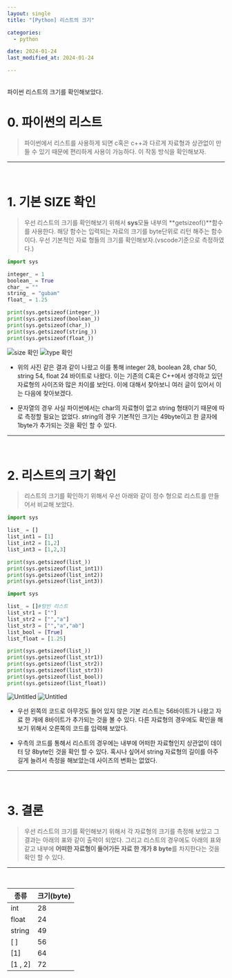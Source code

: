 ```yaml
---
layout: single
title: "[Python] 리스트의 크기"

categories:
  - python

date: 2024-01-24
last_modified_at: 2024-01-24

---
```

<br>
파이썬 리스트의 크기를 확인해보았다.
<br>

# 0. 파이썬의 리스트

> 파이썬에서 리스트를 사용하게 되면 c혹은 c++과 다르게 자료형과 상관없이 만들 수 있기 때문에 편리하게 사용이 가능하다. 이 작동 방식을 확인해보자.
>

---
<br>

# 1. 기본 SIZE 확인

> 우선 리스트의 크기를 확인해보기 위해서 **sys**모듈 내부의 **getsizeof()**함수를 사용한다. 해당 함수는 입력되는 자료의 크기를 byte단위로 리턴 해주는 함수이다. 우선 기본적인 자료 형들의 크기를 확인해보자.(vscode기준으로 측정하였다.)
> 

```python
import sys

integer_ = 1
boolean_ = True
char_ = ""
string_ = "gubam"
float_ = 1.25

print(sys.getsizeof(integer_))
print(sys.getsizeof(boolean_))
print(sys.getsizeof(char_))
print(sys.getsizeof(string_))
print(sys.getsizeof(float_))
```

![size 확인](https://github.com/gubam/gubam.github.io/assets/109836946/4ec501ed-823f-49b1-a8f6-d03f9c729843)  ![type 확인](https://github.com/gubam/gubam.github.io/assets/109836946/d8fded05-1c19-4d56-ac68-10b70ad9c0ba)


- 위의 사진 같은 결과 같이 나왔고 이를 통해 integer 28, boolean 28, char 50, string 54, float 24 바이트로 나왔다. 이는 기존의 C혹은 C++에서 생각하고 있던 자료형의 사이즈와 많은 차이를 보인다. 이에 대해서 찾아보니 여러 글이 있어서 이는 다음에 찾아보겠다.

- 문자열의 경우 사실 파이썬에서는  char의 자료형이 없고 string 형태이기 때문에 따로 측정할 필요는 없었다. string의 경우 기본적인 크기는 49byte이고 한 글자에 1byte가 추가되는 것을 확인 할 수 있다.

---
<br>

# 2. 리스트의 크기 확인

> 리스트의 크기를 확인하기 위해서 우선 아래와 같이 정수 형으로 리스트를 만들어서 비교해 보았다.
> 

```python
import sys

list_ = []
list_int1 = [1]
list_int2 = [1,2]
list_int3 = [1,2,3]

print(sys.getsizeof(list_))
print(sys.getsizeof(list_int1))
print(sys.getsizeof(list_int2))
print(sys.getsizeof(list_int3))
```

```python
import sys

list_ = []#텅빈 리스트
list_str1 = [""]
list_str2 = ["","a"]
list_str3 = ["","a","ab"]
list_bool = [True]
list_float = [1.25]

print(sys.getsizeof(list_))
print(sys.getsizeof(list_str1))
print(sys.getsizeof(list_str2))
print(sys.getsizeof(list_str3))
print(sys.getsizeof(list_bool))
print(sys.getsizeof(list_float))
```

![Untitled](https://github.com/gubam/gubam.github.io/assets/109836946/70586613-2d32-4967-9b2a-6d20f86b5cce) ![Untitled](https://github.com/gubam/gubam.github.io/assets/109836946/d2b76b0e-8b18-4b24-bfeb-d75274a8b593)

- 우선 왼쪽의 코드로 아무것도 들어 있지 않은 기본 리스트는 56바이트가 나왔고 자료 한 개에 8바이트가 추가되는 것을 볼 수 있다. 다른 자료형의 경우에도 확인을 해보기 위해서 오른쪽의 코드를 입력해 보았다.

- 우측의 코드를 통해서 리스트의 경우에는 내부에 어떠한 자료형인지 상관없이 데이터 당 8byte인 것을 확인 할 수 있다. 혹시나 싶어서 string 자료형의 길이를 아주 길게 늘려서 측정을 해보았는데 사이즈의 변화는 없었다.

---
<br>

# 3. 결론

> 우선 리스트의 크기를 확인해보기 위해서 각 자료형의 크기를 측정해 보았고 그 결과는 아래의 표와 같이 출력이 되었다. 그리고 리스트의 경우에도 아래의 표와 같고 내부에 **어떠한 자료형이 들어가든 자료 한 개가 8 byte**를 차지한다는 것을 확인 할 수 있다.
> 

---
<br>

  
| 종류 | 크기(byte) |
| ------- | ------- |
| int | 28 |
| float | 24 |
| string | 49 |
| [ ] | 56 |
| [1] | 64 |
| [1 , 2] | 72 |


